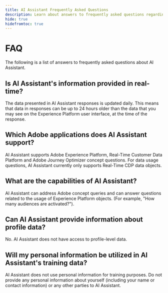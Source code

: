 ```yaml
---
title: AI Assistant Frequently Asked Questions
description: Learn about answers to frequently asked questions regarding AI Assistant
hide: true
hidefromtoc: true
---
```

# FAQ

The following is a list of answers to frequently asked questions about AI Assistant.

## Is AI Assistant's information provided in real-time?

The data presented in AI Assistant responses is updated daily. This means that data in responses can be up to 24 hours older than the data that you may see on the Experience Platform user interface, at the time of the response.

## Which Adobe applications does AI Assistant support?

AI Assistant supports Adobe Experience Platform, Real-Time Customer Data Platform and Adobe Journey Optimizer concept questions. For data usage questions, AI Assistant currently only supports Real-Time CDP data objects.

## What are the capabilities of AI Assistant?

AI Assistant can address Adobe concept queries and can answer questions related to the usage of Experience Platform objects. (For example, "How many audiences are activated?").

## Can AI Assistant provide information about profile data?

No. AI Assistant does not have access to profile-level data.

## Will my personal information be utilized in AI Assistant's training data?

AI Assistant does not use personal information for training purposes. Do not provide any personal information about yourself (including your name or contact information) or any other parties to AI Assistant.